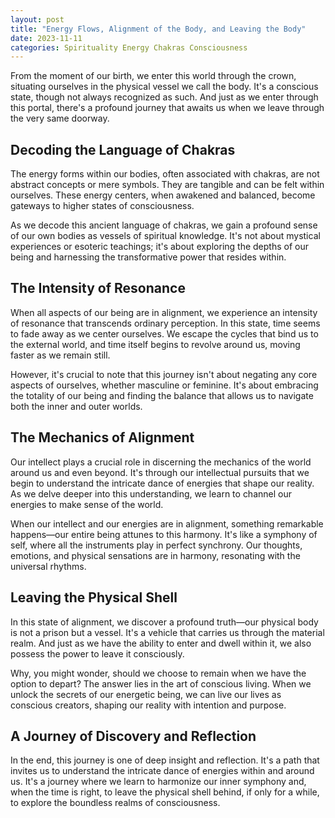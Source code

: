 ```yaml
---
layout: post
title: "Energy Flows, Alignment of the Body, and Leaving the Body"
date: 2023-11-11
categories: Spirituality Energy Chakras Consciousness
---
```


From the moment of our birth, we enter this world through the crown, situating ourselves in the physical vessel we call the body. It's a conscious state, though not always recognized as such. And just as we enter through this portal, there's a profound journey that awaits us when we leave through the very same doorway.

## Decoding the Language of Chakras

The energy forms within our bodies, often associated with chakras, are not abstract concepts or mere symbols. They are tangible and can be felt within ourselves. These energy centers, when awakened and balanced, become gateways to higher states of consciousness.

As we decode this ancient language of chakras, we gain a profound sense of our own bodies as vessels of spiritual knowledge. It's not about mystical experiences or esoteric teachings; it's about exploring the depths of our being and harnessing the transformative power that resides within.

## The Intensity of Resonance

When all aspects of our being are in alignment, we experience an intensity of resonance that transcends ordinary perception. In this state, time seems to fade away as we center ourselves. We escape the cycles that bind us to the external world, and time itself begins to revolve around us, moving faster as we remain still.

However, it's crucial to note that this journey isn't about negating any core aspects of ourselves, whether masculine or feminine. It's about embracing the totality of our being and finding the balance that allows us to navigate both the inner and outer worlds.

## The Mechanics of Alignment

Our intellect plays a crucial role in discerning the mechanics of the world around us and even beyond. It's through our intellectual pursuits that we begin to understand the intricate dance of energies that shape our reality. As we delve deeper into this understanding, we learn to channel our energies to make sense of the world.

When our intellect and our energies are in alignment, something remarkable happens—our entire being attunes to this harmony. It's like a symphony of self, where all the instruments play in perfect synchrony. Our thoughts, emotions, and physical sensations are in harmony, resonating with the universal rhythms.

## Leaving the Physical Shell

In this state of alignment, we discover a profound truth—our physical body is not a prison but a vessel. It's a vehicle that carries us through the material realm. And just as we have the ability to enter and dwell within it, we also possess the power to leave it consciously.

Why, you might wonder, should we choose to remain when we have the option to depart? The answer lies in the art of conscious living. When we unlock the secrets of our energetic being, we can live our lives as conscious creators, shaping our reality with intention and purpose.

## A Journey of Discovery and Reflection

In the end, this journey is one of deep insight and reflection. It's a path that invites us to understand the intricate dance of energies within and around us. It's a journey where we learn to harmonize our inner symphony and, when the time is right, to leave the physical shell behind, if only for a while, to explore the boundless realms of consciousness.
